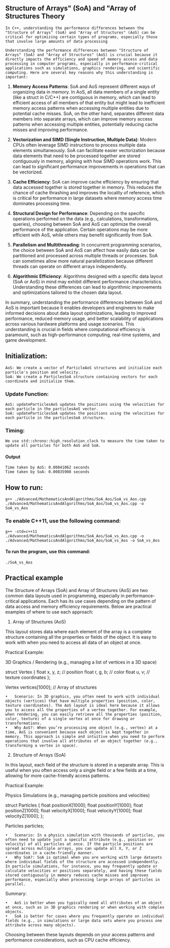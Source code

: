 ## Structure of Arrays" (SoA) and "Array of Structures Theory
    In C++, understanding the performance differences between the "Structure of Arrays" (SoA) and "Array of Structures" (AoS) can be critical for optimizing certain types of programs, especially those that involve large amounts of data processing

    Understanding the performance differences between "Structure of Arrays" (SoA) and "Array of Structures" (AoS) is crucial because it directly impacts the efficiency and speed of memory access and data processing in computer programs, especially in performance-critical applications such as simulations, graphics rendering, and scientific computing. Here are several key reasons why this understanding is important:

1. **Memory Access Patterns**: SoA and AoS represent different ways of organizing data in memory. In AoS, all data members of a single entity (like a struct in C/C++) are contiguous in memory, which can lead to efficient access of all members of that entity but might lead to inefficient memory access patterns when accessing multiple entities due to potential cache misses. SoA, on the other hand, separates different data members into separate arrays, which can improve memory access patterns when accessing multiple entities, potentially reducing cache misses and improving performance.

2. **Vectorization and SIMD (Single Instruction, Multiple Data)**: Modern CPUs often leverage SIMD instructions to process multiple data elements simultaneously. SoA can facilitate easier vectorization because data elements that need to be processed together are stored contiguously in memory, aligning with how SIMD operations work. This can lead to significant performance improvements in operations that can be vectorized.

3. **Cache Efficiency**: SoA can improve cache efficiency by ensuring that data accessed together is stored together in memory. This reduces the chance of cache thrashing and improves the locality of reference, which is critical for performance in large datasets where memory access time dominates processing time.

4. **Structural Design for Performance**: Depending on the specific operations performed on the data (e.g., calculations, transformations, queries), choosing between SoA and AoS can optimize the overall performance of the application. Certain operations may be more efficient with AoS, while others may benefit significantly from SoA.

5. **Parallelism and Multithreading**: In concurrent programming scenarios, the choice between SoA and AoS can affect how easily data can be partitioned and processed across multiple threads or processes. SoA can sometimes allow more natural parallelization because different threads can operate on different arrays independently.

6. **Algorithmic Efficiency**: Algorithms designed with a specific data layout (SoA or AoS) in mind may exhibit different performance characteristics. Understanding these differences can lead to algorithmic improvements and optimizations tailored to the chosen data layout.

In summary, understanding the performance differences between SoA and AoS is important because it enables developers and engineers to make informed decisions about data layout optimizations, leading to improved performance, reduced memory usage, and better scalability of applications across various hardware platforms and usage scenarios. This understanding is crucial in fields where computational efficiency is paramount, such as high-performance computing, real-time systems, and game development.

## Initialization:
    AoS: We create a vector of ParticleAoS structures and initialize each particle's position and velocity.
    SoA: We create a ParticlesSoA structure containing vectors for each coordinate and initialize them.

### Update Function:
    AoS: updateParticlesAoS updates the positions using the velocities for each particle in the particlesAoS vector.
    SoA: updateParticlesSoA updates the positions using the velocities for each particle in the particlesSoA structure.
### Timing:
    We use std::chrono::high_resolution_clock to measure the time taken to update all particles for both AoS and SoA.

#### Output
    Time taken by AoS: 0.00841062 seconds
    Time taken by SoA: 0.00835908 seconds    

## How to run:
    g++ ./Advanced/MathematicsAndAlgorithms/SoA_Aos/SoA_vs_Aos.cpp ./Advanced/MathematicsAndAlgorithms/SoA_Aos/SoA_vs_Aos.cpp -o SoA_vs_Aos 
### To enable C++11, use the following command:
    g++ -std=c++11 ./Advanced/MathematicsAndAlgorithms/SoA_Aos/SoA_vs_Aos.cpp -o ./Advanced/MathematicsAndAlgorithms/SoA_Aos/SoA_vs_Aos -o SoA_vs_Aos 
#### To run the program, use this command:
    ./SoA_vs_Aos


## Practical example

The Structure of Arrays (SoA) and Array of Structures (AoS) are two common data layouts used in programming, especially in performance-critical applications. Each has its use cases depending on the pattern of data access and memory efficiency requirements. Below are practical examples of where to use each approach:

1. Array of Structures (AoS)

This layout stores data where each element of the array is a complete structure containing all the properties or fields of the object. It is easy to work with when you need to access all data of an object at once.

Practical Example:

3D Graphics / Rendering (e.g., managing a list of vertices in a 3D space)

struct Vertex {
    float x, y, z;  // position
    float r, g, b;  // color
    float u, v;     // texture coordinates
};

Vertex vertices[1000];  // Array of structures

	•	Scenario: In 3D graphics, you often need to work with individual objects (vertices) that have multiple properties (position, color, texture coordinates). The AoS layout is ideal here because it allows you to access all the properties of a vertex together. For example, when rendering, you can easily retrieve all the properties (position, color, texture) of a single vertex at once for drawing or transformations.
	•	Why AoS?: When you’re processing one object (e.g., vertex) at a time, AoS is convenient because each object is kept together in memory. This approach is simple and intuitive when you need to perform operations that involve all attributes of an object together (e.g., transforming a vertex in space).

2. Structure of Arrays (SoA)

In this layout, each field of the structure is stored in a separate array. This is useful when you often access only a single field or a few fields at a time, allowing for more cache-friendly access patterns.

Practical Example:

Physics Simulations (e.g., managing particle positions and velocities)

struct Particles {
    float positionX[1000];
    float positionY[1000];
    float positionZ[1000];
    float velocityX[1000];
    float velocityY[1000];
    float velocityZ[1000];
};

Particles particles;

	•	Scenario: In a physics simulation with thousands of particles, you often need to update just a specific attribute (e.g., position or velocity) of all particles at once. If the particle positions are spread across multiple arrays, you can update all X, Y, or Z coordinates in a cache-friendly manner.
	•	Why SoA?: SoA is optimal when you are working with large datasets where individual fields of the structure are accessed independently. In particle simulations, for instance, you may frequently update or calculate velocities or positions separately, and having these fields stored contiguously in memory reduces cache misses and improves performance, especially when processing large arrays of particles in parallel.

Summary:

	•	AoS is better when you typically need all attributes of an object at once, such as in 3D graphics rendering or when working with complex objects.
	•	SoA is better for cases where you frequently operate on individual fields (e.g., in simulations or large data sets where you process one attribute across many objects).

Choosing between these layouts depends on your access patterns and performance considerations, such as CPU cache efficiency.
